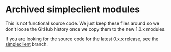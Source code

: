 # Archived simpleclient modules

This is not functional source code. We just keep these files around so we don't loose the GitHub history once we copy them to the new 1.0.x modules.

If you are looking for the source code for the latest 0.x.x release, see the [simpleclient](https://github.com/prometheus/client_java/tree/simpleclient) branch.

